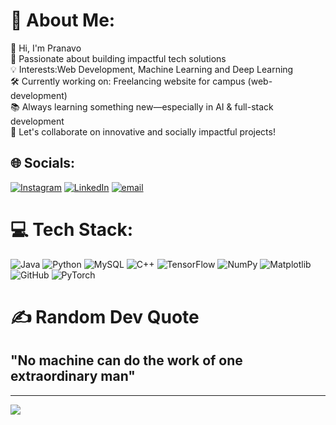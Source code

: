 # 💫 About Me:
👋 Hi, I'm Pranavo<br>🚀 Passionate about building impactful tech solutions<br>💡 Interests:Web Development, Machine Learning and Deep Learning<br>🛠️ Currently working on: Freelancing website for campus (web-development)<br>📚 Always learning something new—especially in AI & full-stack development<br>💬 Let's collaborate on innovative and socially impactful projects!


## 🌐 Socials:
[![Instagram](https://img.shields.io/badge/Instagram-%23E4405F.svg?logo=Instagram&logoColor=white)](https://instagram.com/_pranavo_) [![LinkedIn](https://img.shields.io/badge/LinkedIn-%230077B5.svg?logo=linkedin&logoColor=white)](https://linkedin.com/in/Pranavo-Annadurai) [![email](https://img.shields.io/badge/Email-D14836?logo=gmail&logoColor=white)](mailto:pranavoannadurai@gmail.com) 

# 💻 Tech Stack:
![Java](https://img.shields.io/badge/java-%23ED8B00.svg?style=for-the-badge&logo=openjdk&logoColor=white) ![Python](https://img.shields.io/badge/python-3670A0?style=for-the-badge&logo=python&logoColor=ffdd54) ![MySQL](https://img.shields.io/badge/mysql-4479A1.svg?style=for-the-badge&logo=mysql&logoColor=white) ![C++](https://img.shields.io/badge/c++-%2300599C.svg?style=for-the-badge&logo=c%2B%2B&logoColor=white) ![TensorFlow](https://img.shields.io/badge/TensorFlow-%23FF6F00.svg?style=for-the-badge&logo=TensorFlow&logoColor=white) ![NumPy](https://img.shields.io/badge/numpy-%23013243.svg?style=for-the-badge&logo=numpy&logoColor=white) ![Matplotlib](https://img.shields.io/badge/Matplotlib-%23ffffff.svg?style=for-the-badge&logo=Matplotlib&logoColor=black) ![GitHub](https://img.shields.io/badge/github-%23121011.svg?style=for-the-badge&logo=github&logoColor=white) ![PyTorch](https://img.shields.io/badge/PyTorch-%23EE4C2C.svg?style=for-the-badge&logo=PyTorch&logoColor=white)

# ✍️ Random Dev Quote
## "No machine can do the work of one extraordinary man"


---
[![](https://visitcount.itsvg.in/api?id=PRANAVO02&icon=0&color=1)](https://visitcount.itsvg.in)


